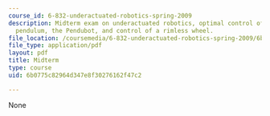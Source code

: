 ```yaml
---
course_id: 6-832-underactuated-robotics-spring-2009
description: Midterm exam on underactuated robotics, optimal control of the simple
  pendulum, the Pendubot, and control of a rimless wheel.
file_location: /coursemedia/6-832-underactuated-robotics-spring-2009/6b0775c82964d347e8f30276162f47c2_MIT6_832s09_exam02.pdf
file_type: application/pdf
layout: pdf
title: Midterm
type: course
uid: 6b0775c82964d347e8f30276162f47c2

---
```

None